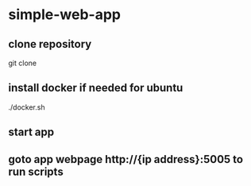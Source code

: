 # simple-web-app

## clone repository
git clone

## install docker if needed for ubuntu
./docker.sh

## start app 

## goto app webpage http://{ip address}:5005 to run scripts

